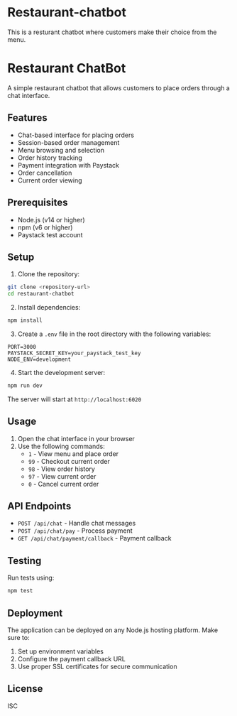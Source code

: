 # Restaurant-chatbot
This is a resturant chatbot where customers make their choice from the menu.
# Restaurant ChatBot

A simple restaurant chatbot that allows customers to place orders through a chat interface.

## Features

- Chat-based interface for placing orders
- Session-based order management
- Menu browsing and selection
- Order history tracking
- Payment integration with Paystack
- Order cancellation
- Current order viewing

## Prerequisites

- Node.js (v14 or higher)
- npm (v6 or higher)
- Paystack test account

## Setup

1. Clone the repository:

```bash
git clone <repository-url>
cd restaurant-chatbot
```

2. Install dependencies:

```bash
npm install
```

3. Create a `.env` file in the root directory with the following variables:

```
PORT=3000
PAYSTACK_SECRET_KEY=your_paystack_test_key
NODE_ENV=development
```

4. Start the development server:

```bash
npm run dev
```

The server will start at `http://localhost:6020`

## Usage

1. Open the chat interface in your browser
2. Use the following commands:
   - `1` - View menu and place order
   - `99` - Checkout current order
   - `98` - View order history
   - `97` - View current order
   - `0` - Cancel current order

## API Endpoints

- `POST /api/chat` - Handle chat messages
- `POST /api/chat/pay` - Process payment
- `GET /api/chat/payment/callback` - Payment callback

## Testing

Run tests using:

```bash
npm test
```

## Deployment

The application can be deployed on any Node.js hosting platform. Make sure to:

1. Set up environment variables
2. Configure the payment callback URL
3. Use proper SSL certificates for secure communication

## License

ISC

